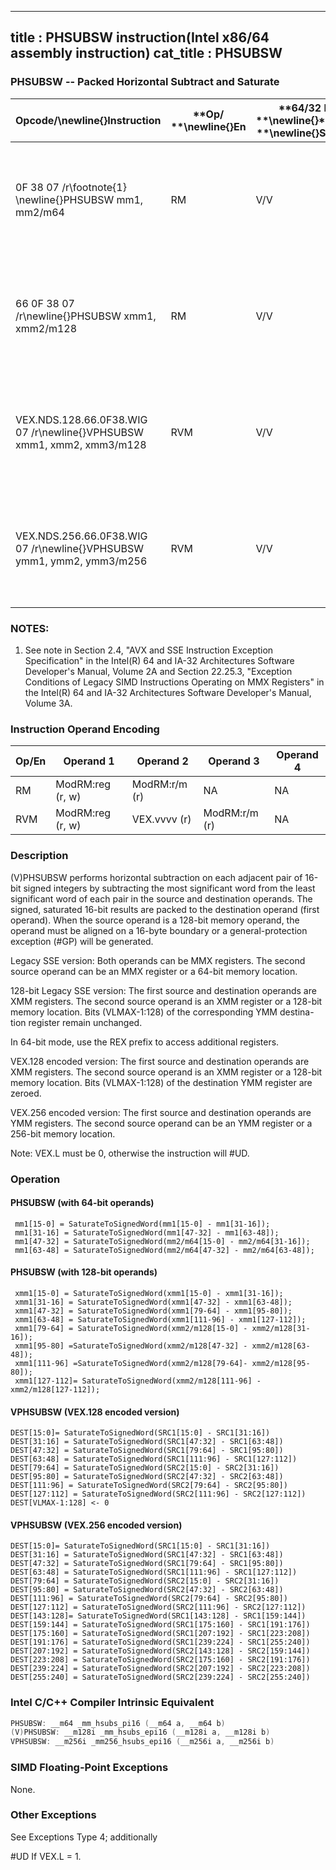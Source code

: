 ----------------------------
title : PHSUBSW instruction(Intel x86/64 assembly instruction)
cat_title : PHSUBSW
----------------------------
### PHSUBSW -- Packed Horizontal Subtract and Saturate


|**Opcode/**\newline{}**Instruction**|**Op/ **\newline{}**En**|**64/32 bit **\newline{}**Mode **\newline{}**Support**|**CPUID **\newline{}**Feature **\newline{}**Flag**|**Description**|
|------------------------------------|------------------------|------------------------------------------------------|--------------------------------------------------|---------------|
|0F 38 07 /r\footnote{1}  \newline{}PHSUBSW mm1, mm2/m64 |RM|V/V|SSSE3|Subtract 16-bit signed integer horizontally, pack saturated integers to mm1.|
|66 0F 38 07 /r\newline{}PHSUBSW xmm1, xmm2/m128 |RM|V/V|SSSE3|Subtract 16-bit signed integer horizontally, pack saturated integers to xmm1.|
|VEX.NDS.128.66.0F38.WIG 07 /r\newline{}VPHSUBSW xmm1, xmm2, xmm3/m128|RVM|V/V|AVX|Subtract 16-bit signed integer horizontally, pack saturated integers to xmm1.|
|VEX.NDS.256.66.0F38.WIG 07 /r\newline{}VPHSUBSW ymm1, ymm2, ymm3/m256|RVM|V/V|AVX2|Subtract 16-bit signed integer horizontally, pack saturated integers to ymm1.|
### NOTES:


1. See note in Section 2.4, "AVX and SSE Instruction Exception Specification" in the Intel(R) 64 and IA-32 Architectures Software Developer's Manual, Volume 2A and Section 22.25.3, "Exception Conditions of Legacy SIMD Instructions Operating on MMX Registers" in the Intel(R) 64 and IA-32 Architectures Software Developer's Manual, Volume 3A.

### Instruction Operand Encoding


|Op/En|Operand 1|Operand 2|Operand 3|Operand 4|
|-----|---------|---------|---------|---------|
|RM|ModRM:reg (r, w)|ModRM:r/m (r)|NA|NA|
|RVM|ModRM:reg (r, w)|VEX.vvvv (r)|ModRM:r/m (r)|NA|
### Description 


(V)PHSUBSW performs horizontal subtraction on each adjacent pair of 16-bit signed integers by subtracting the most significant word from the least significant word of each pair in the source and destination operands. The signed, saturated 16-bit results are packed to the destination operand (first operand). When the source operand is a 128-bit memory operand, the operand must be aligned on a 16-byte boundary or a general-protection exception (#GP) will be generated. 

Legacy SSE version: Both operands can be MMX registers. The second source operand can be an MMX register or a 64-bit memory location.

128-bit Legacy SSE version: The first source and destination operands are XMM registers. The second source operand is an XMM register or a 128-bit memory location. Bits (VLMAX-1:128) of the corresponding YMM destina-tion register remain unchanged. 

In 64-bit mode, use the REX prefix to access additional registers. 

VEX.128 encoded version: The first source and destination operands are XMM registers. The second source operand is an XMM register or a 128-bit memory location. Bits (VLMAX-1:128) of the destination YMM register are zeroed.

VEX.256 encoded version: The first source and destination operands are YMM registers. The second source operand can be an YMM register or a 256-bit memory location.

Note: VEX.L must be 0, otherwise the instruction will #UD.


### Operation
#### PHSUBSW (with 64-bit operands)
```info-verb
 mm1[15-0] = SaturateToSignedWord(mm1[15-0] - mm1[31-16]); 
 mm1[31-16] = SaturateToSignedWord(mm1[47-32] - mm1[63-48]);
 mm1[47-32] = SaturateToSignedWord(mm2/m64[15-0] - mm2/m64[31-16]); 
 mm1[63-48] = SaturateToSignedWord(mm2/m64[47-32] - mm2/m64[63-48]);
```
#### PHSUBSW (with 128-bit operands)
```info-verb
 xmm1[15-0] = SaturateToSignedWord(xmm1[15-0] - xmm1[31-16]); 
 xmm1[31-16] = SaturateToSignedWord(xmm1[47-32] - xmm1[63-48]);
 xmm1[47-32] = SaturateToSignedWord(xmm1[79-64] - xmm1[95-80]);
 xmm1[63-48] = SaturateToSignedWord(xmm1[111-96] - xmm1[127-112]);
 xmm1[79-64] = SaturateToSignedWord(xmm2/m128[15-0] - xmm2/m128[31-16]); 
 xmm1[95-80] =SaturateToSignedWord(xmm2/m128[47-32] - xmm2/m128[63-48]); 
 xmm1[111-96] =SaturateToSignedWord(xmm2/m128[79-64]- xmm2/m128[95-80]);
 xmm1[127-112]= SaturateToSignedWord(xmm2/m128[111-96] - xmm2/m128[127-112]);
```
#### VPHSUBSW (VEX.128 encoded version)
```info-verb
DEST[15:0]= SaturateToSignedWord(SRC1[15:0] - SRC1[31:16])
DEST[31:16] = SaturateToSignedWord(SRC1[47:32] - SRC1[63:48])
DEST[47:32] = SaturateToSignedWord(SRC1[79:64] - SRC1[95:80])
DEST[63:48] = SaturateToSignedWord(SRC1[111:96] - SRC1[127:112])
DEST[79:64] = SaturateToSignedWord(SRC2[15:0] - SRC2[31:16])
DEST[95:80] = SaturateToSignedWord(SRC2[47:32] - SRC2[63:48])
DEST[111:96] = SaturateToSignedWord(SRC2[79:64] - SRC2[95:80])
DEST[127:112] = SaturateToSignedWord(SRC2[111:96] - SRC2[127:112])
DEST[VLMAX-1:128]  <- 0
```
#### VPHSUBSW (VEX.256 encoded version)
```info-verb
DEST[15:0]= SaturateToSignedWord(SRC1[15:0] - SRC1[31:16])
DEST[31:16] = SaturateToSignedWord(SRC1[47:32] - SRC1[63:48])
DEST[47:32] = SaturateToSignedWord(SRC1[79:64] - SRC1[95:80])
DEST[63:48] = SaturateToSignedWord(SRC1[111:96] - SRC1[127:112])
DEST[79:64] = SaturateToSignedWord(SRC2[15:0] - SRC2[31:16])
DEST[95:80] = SaturateToSignedWord(SRC2[47:32] - SRC2[63:48])
DEST[111:96] = SaturateToSignedWord(SRC2[79:64] - SRC2[95:80])
DEST[127:112] = SaturateToSignedWord(SRC2[111:96] - SRC2[127:112])
DEST[143:128]= SaturateToSignedWord(SRC1[143:128] - SRC1[159:144])
DEST[159:144] = SaturateToSignedWord(SRC1[175:160] - SRC1[191:176])
DEST[175:160] = SaturateToSignedWord(SRC1[207:192] - SRC1[223:208])
DEST[191:176] = SaturateToSignedWord(SRC1[239:224] - SRC1[255:240])
DEST[207:192] = SaturateToSignedWord(SRC2[143:128] - SRC2[159:144])
DEST[223:208] = SaturateToSignedWord(SRC2[175:160] - SRC2[191:176])
DEST[239:224] = SaturateToSignedWord(SRC2[207:192] - SRC2[223:208])
DEST[255:240] = SaturateToSignedWord(SRC2[239:224] - SRC2[255:240])
```

### Intel C/C++ Compiler Intrinsic Equivalent

```cpp
PHSUBSW: __m64 _mm_hsubs_pi16 (__m64 a, __m64 b)
(V)PHSUBSW: __m128i _mm_hsubs_epi16 (__m128i a, __m128i b)
VPHSUBSW: __m256i _mm256_hsubs_epi16 (__m256i a, __m256i b)
```
### SIMD Floating-Point Exceptions 


None. 

### Other Exceptions


See Exceptions Type 4; additionally

#UD If VEX.L = 1.

